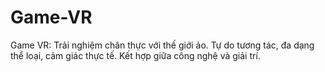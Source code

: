 # Game-VR
Game VR: Trải nghiệm chân thực với thế giới ảo. Tự do tương tác, đa dạng thể loại, cảm giác thực tế. Kết hợp giữa công nghệ và giải trí.
